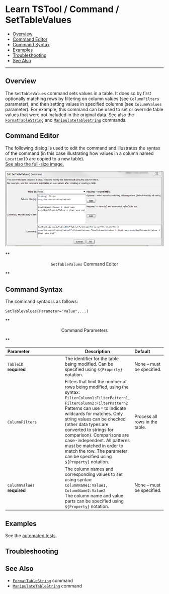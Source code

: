 # Learn TSTool / Command / SetTableValues #

* [Overview](#overview)
* [Command Editor](#command-editor)
* [Command Syntax](#command-syntax)
* [Examples](#examples)
* [Troubleshooting](#troubleshooting)
* [See Also](#see-also)

-------------------------

## Overview ##

The `SetTableValues` command sets values in a table.
It does so by first optionally matching rows by filtering on column values (see `ColumnFilters` parameter),
and then setting values in specified columns (see `ColumnValues` parameter).
For example, this command can be used to set or override table values that were not included in the original data.
See also the [`FormatTableString`](../FormatTableString/FormatTableString) and
[`ManipulateTableString`](../ManipulateTableString/ManipulateTableString) commands.

## Command Editor ##

The following dialog is used to edit the command and illustrates the syntax of the command
(in this case illustrating how values in a column named `LocationID` are copied to a new table).  
<a href="../SetTableValues.png">See also the full-size image.</a>

![SetTableValues](SetTableValues.png)

**<p style="text-align: center;">
`SetTableValues` Command Editor
</p>**

## Command Syntax ##

The command syntax is as follows:

```text
SetTableValues(Parameter="Value",...)
```
**<p style="text-align: center;">
Command Parameters
</p>**

| **Parameter**&nbsp;&nbsp;&nbsp;&nbsp;&nbsp;&nbsp;&nbsp;&nbsp;&nbsp;&nbsp;&nbsp;&nbsp;&nbsp;&nbsp;&nbsp;&nbsp;&nbsp;&nbsp;&nbsp;&nbsp;&nbsp;&nbsp;&nbsp;&nbsp;&nbsp;&nbsp; | **Description** | **Default**&nbsp;&nbsp;&nbsp;&nbsp;&nbsp;&nbsp;&nbsp;&nbsp;&nbsp;&nbsp; |
| --------------|-----------------|----------------- |
|`TableID`<br>**required**|The identifier for the table being modified.  Can be specified using `${Property}` notation.|None – must be specified.|
|`ColumnFilters`|Filters that limit the number of rows being modified, using the syntax:<br>`FilterColumn1:FilterPattern1, FilterColumn2:FilterPattern2`<br>Patterns can use `*` to indicate wildcards for matches.  Only string values can be checked (other data types are converted to strings for comparison).  Comparisons are case-independent.  All patterns must be matched in order to match the row.  The parameter can be specified using `${Property}` notation.|Process all rows in the table.|
|`ColumnValues`<br>**required**|The column names and corresponding values to set using syntax:<br>`ColumnName1:Value1, ColumnName2:Value2`<br>The column name and value parts can be specified using `${Property}` notation.|None – must be specified.|

## Examples ##

See the [automated tests](https://github.com/OpenWaterFoundation/cdss-app-tstool-test/tree/master/test/regression/commands/general/SetTableValues).

## Troubleshooting ##

## See Also ##

* [`FormatTableString`](../FormatTableString/FormatTableString) command
* [`ManipulateTableString`](../ManipulateTableString/ManipulateTableString) command
